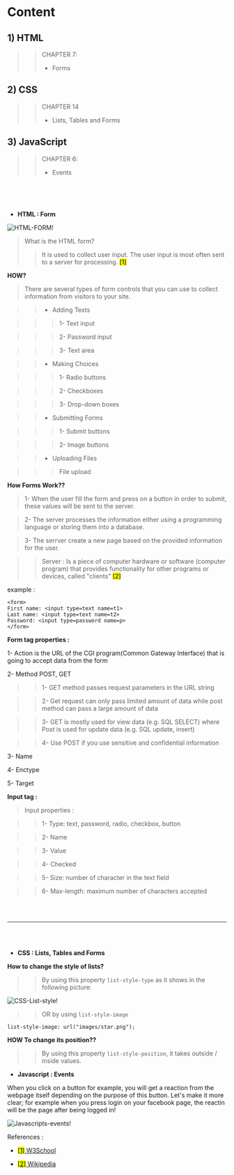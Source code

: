# Content

## 1) HTML


>> CHAPTER 7: 
>> * Forms


## 2) CSS


>> CHAPTER 14
>> * Lists, Tables and Forms



## 3) JavaScript


>> CHAPTER 6: 
>> * Events


<br>
<br>
<br>


+ **HTML : Form**


![HTML-FORM!](https://jqueryform.github.io/posts/video/form-html.jpg)


> What is the HTML form?
>> It is used to collect user input. The user input is most often sent to a server for processing. <mark>[1]</mark>

**HOW?**

> There are several types of form controls that you can use to collect information from visitors to your site.

>> * Adding Texts

>>> 1- Text input

>>> 2- Password input

>>> 3- Text area


>> * Making Choices

>>> 1- Radio buttons

>>> 2- Checkboxes

>>> 3- Drop-down boxes 


>> * Submitting Forms

>>> 1- Submit buttons

>>> 2- Image buttons

>> * Uploading Files

>>> File upload


**How Forms Work??**

> 1- When the user fill the form and press on a button in order to submit, these values will be sent to the server.

> 2- The server processes the information either using a programming language or storing them into a database.

> 3- The serrver create a new page based on the provided information for the user.

>> Server : Is a piece of computer hardware or software (computer program) that provides functionality for other programs or devices, called "clients" <mark>[2]</mark>



example : 

```
<form>  
First name: <input type=text name=t1>
Last name: <input type=text name=t2>
Password: <input type=password name=p>
</form>
```

**Form tag properties :**

1- Action is the URL of the CGI program(Common Gateway Interface) that is going to accept data from the form

2- Method POST, GET 

>> 1- GET method passes request parameters in the URL string 

>> 2- Get request can only pass limited amount of data while post method can pass a large amount of data

>> 3- GET is mostly used for view data (e.g. SQL SELECT) where Post is used for update data (e.g. SQL update, insert)

>> 4- Use POST if you use sensitive and confidential information 

3- Name

4- Enctype

5- Target 



**Input tag :**

> Input properties :

>> 1- Type: text, password, radio, checkbox, button

>> 2- Name 

>> 3- Value

>> 4- Checked

>> 5- Size: number of character in the text field

>> 6- Max-length: maximum number of characters accepted



<br>
<br>
<hr>
<br>
<br>

+ **CSS : Lists, Tables and Forms**

**How to change the style of lists?**

>> By using this property ``list-style-type`` as it shows in the following picture:


![CSS-List-style!](https://miro.medium.com/max/1700/1*9ZpChSsnbpcqOf3r6HEumA.png)



>> OR by using ``list-style-image`` 

```
list-style-image: url("images/star.png");
```

**HOW To change its position??**

>> By using this property ``list-style-position``, it takes outside / inside values.




+ **Javascript : Events**


When you click on a button for example, you will get a reaction from the webpage itself depending on the purpose of this button. Let's make it more clear; for example when you press login on your facebook page, the reactin will be the page after being logged in! 

![Javascripts-events!](https://cope-ali.github.io/cope-ali261.github.io/img/HTMLevents.png)




References :

* [<mark>[1]</mark> W3School](https://www.w3schools.com/html/html_forms.asp)

* [<mark>[2]</mark> Wikipedia](https://en.wikipedia.org/wiki/Server_(computing))


